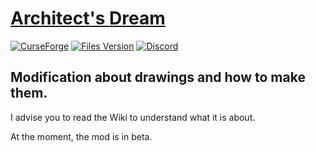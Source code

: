 [Architect's Dream](https://www.curseforge.com/minecraft/mc-mods/architects-dream)
==========
[![CurseForge](http://cf.way2muchnoise.eu/full_564355_downloads.svg)](https://www.curseforge.com/minecraft/mc-mods/architects-dream)
[![Files Version](http://cf.way2muchnoise.eu/versions/For%20MC_564355_all.svg)](https://www.curseforge.com/minecraft/mc-mods/architects-dream/files)
[![Discord](https://img.shields.io/discord/927930476180693042?color=success&label=discord&logo=discord&logoColor=white&style=plastic)](https://discord.gg/nCrvzMatjw)

## Modification about drawings and how to make them.

I advise you to read the Wiki to understand what it is about. 

At the moment, the mod is in beta.

